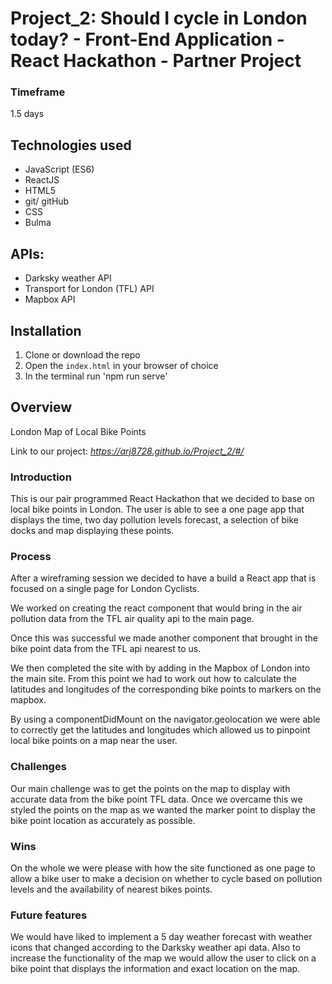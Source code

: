 # Project_2: Should I cycle in London today? - Front-End Application - React Hackathon - Partner Project

### Timeframe
1.5 days

## Technologies used
* JavaScript (ES6)
* ReactJS
* HTML5
* git/ gitHub
* CSS
* Bulma

## APIs:
* Darksky weather API
* Transport for London (TFL) API
* Mapbox API

## Installation
1. Clone or download the repo
2. Open the `index.html` in your browser of choice
3. In the terminal run 'npm run serve'

## Overview

London Map of Local Bike Points

Link to our project:
_https://arj8728.github.io/Project_2/#/_

### Introduction

This is our pair programmed React Hackathon that we decided to base on local bike points in London. The user is able to see a one page app that displays the time, two day pollution levels forecast, a selection of bike docks and map displaying these points.

### Process

After a wireframing session we decided to have  a build a React app that is focused on a single page for London Cyclists.

We worked on creating the react component that would bring in the air pollution data from the TFL air quality api to the main page.

Once this was successful we made another component that brought in the bike point data from the TFL api nearest to us.

We then completed the site with by adding in the Mapbox of London into the main site. From this point we had to work out how to calculate the latitudes and longitudes of the corresponding bike points to markers on the mapbox.

By using a componentDidMount on the navigator.geolocation we were able to correctly get the latitudes and longitudes which allowed us to pinpoint local bike points on a map near the user.

### Challenges

 Our main challenge was to get the points on the map to display with accurate data from the bike point TFL data. Once we overcame this we styled the points on the map as we wanted the marker point to display the bike point location as accurately as possible.

### Wins

 On the whole we were please with how the site functioned as one page to allow a bike user to make a decision on whether to cycle based on pollution levels and the availability of nearest bikes points.


### Future features

We would have liked to implement a 5 day weather forecast with weather icons that changed according to the Darksky weather api data. Also to increase the functionality of the map we would allow the user to click on a bike point that displays the information and exact location on the map. 
